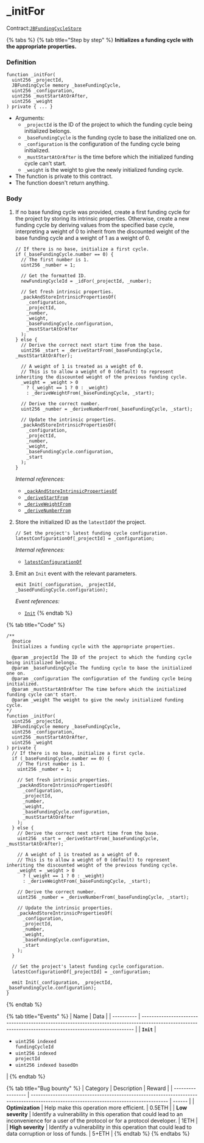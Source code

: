 # \_initFor

Contract:[`JBFundingCycleStore`](../)​

{% tabs %}
{% tab title="Step by step" %}
**Initializes a funding cycle with the appropriate properties.**

### Definition

```solidity
function _initFor(
  uint256 _projectId,
  JBFundingCycle memory _baseFundingCycle,
  uint256 _configuration,
  uint256 _mustStartAtOrAfter,
  uint256 _weight
) private { ... }
```

* Arguments:
  * `_projectId` is the ID of the project to which the funding cycle being initialized belongs.
  * `_baseFundingCycle` is the funding cycle to base the initialized one on.
  * `_configuration` is the configuration of the funding cycle being initialized.
  * `_mustStartAtOrAfter` is the time before which the initialized funding cycle can't start.
  * `_weight` is the weight to give the newly initialized funding cycle.
* The function is private to this contract.
* The function doesn't return anything.

### Body

1.  If no base funding cycle was provided, create a first funding cycle for the project by storing its intrinsic properties. Otherwise, create a new funding cycle by deriving values from the specified base cycle, interpreting a weight of 0 to inherit from the discounted weight of the base funding cycle and a weight of 1 as a weight of 0.

    ```solidity
    // If there is no base, initialize a first cycle.
    if (_baseFundingCycle.number == 0) {
      // The first number is 1.
      uint256 _number = 1;

      // Get the formatted ID.
      newFundingCycleId = _idFor(_projectId, _number);

      // Set fresh intrinsic properties.
      _packAndStoreIntrinsicPropertiesOf(
        _configuration,
        _projectId,
        _number,
        _weight,
        _baseFundingCycle.configuration,
        _mustStartAtOrAfter
      );
    } else {
      // Derive the correct next start time from the base.
      uint256 _start = _deriveStartFrom(_baseFundingCycle, _mustStartAtOrAfter);

      // A weight of 1 is treated as a weight of 0.
      // This is to allow a weight of 0 (default) to represent inheriting the discounted weight of the previous funding cycle.
      _weight = _weight > 0
        ? (_weight == 1 ? 0 : _weight)
        : _deriveWeightFrom(_baseFundingCycle, _start);

      // Derive the correct number.
      uint256 _number = _deriveNumberFrom(_baseFundingCycle, _start);

      // Update the intrinsic properties.
      _packAndStoreIntrinsicPropertiesOf(
        _configuration,
        _projectId,
        _number,
        _weight,
        _baseFundingCycle.configuration,
        _start
      );
    }
    ```

    _Internal references:_

    * [`_packAndStoreIntrinsicPropertiesOf`](\_packandstoreintrinsicpropertiesof.md)
    * [`_deriveStartFrom`](../read/\_derivestartfrom.md)
    * [`_deriveWeightFrom`](../read/\_deriveweightfrom.md)
    * [`_deriveNumberFrom`](../read/\_derivenumberfrom.md)
2.  Store the initialized ID as the `latestIdOf` the project.

    ```solidity
    // Set the project's latest funding cycle configuration.
    latestConfigurationOf[_projectId] = _configuration;
    ```

    _Internal references:_

    * [`latestConfigurationOf`](../properties/latestconfigurationof.md)
3.  Emit an `Init` event with the relevant parameters.

    ```solidity
    emit Init(_configuration, _projectId, _basedFundingCycle.configuration);
    ```

    _Event references:_

    * [`Init`](../events/init.md)
{% endtab %}

{% tab title="Code" %}
```solidity
/**
  @notice 
  Initializes a funding cycle with the appropriate properties.

  @param _projectId The ID of the project to which the funding cycle being initialized belongs.
  @param _baseFundingCycle The funding cycle to base the initialized one on.
  @param _configuration The configuration of the funding cycle being initialized.
  @param _mustStartAtOrAfter The time before which the initialized funding cycle can't start.
  @param _weight The weight to give the newly initialized funding cycle.
*/
function _initFor(
  uint256 _projectId,
  JBFundingCycle memory _baseFundingCycle,
  uint256 _configuration,
  uint256 _mustStartAtOrAfter,
  uint256 _weight
) private {
  // If there is no base, initialize a first cycle.
  if (_baseFundingCycle.number == 0) {
    // The first number is 1.
    uint256 _number = 1;

    // Set fresh intrinsic properties.
    _packAndStoreIntrinsicPropertiesOf(
      _configuration,
      _projectId,
      _number,
      _weight,
      _baseFundingCycle.configuration,
      _mustStartAtOrAfter
    );
  } else {
    // Derive the correct next start time from the base.
    uint256 _start = _deriveStartFrom(_baseFundingCycle, _mustStartAtOrAfter);

    // A weight of 1 is treated as a weight of 0.
    // This is to allow a weight of 0 (default) to represent inheriting the discounted weight of the previous funding cycle.
    _weight = _weight > 0
      ? (_weight == 1 ? 0 : _weight)
      : _deriveWeightFrom(_baseFundingCycle, _start);

    // Derive the correct number.
    uint256 _number = _deriveNumberFrom(_baseFundingCycle, _start);

    // Update the intrinsic properties.
    _packAndStoreIntrinsicPropertiesOf(
      _configuration,
      _projectId,
      _number,
      _weight,
      _baseFundingCycle.configuration,
      _start
    );
  }

  // Set the project's latest funding cycle configuration.
  latestConfigurationOf[_projectId] = _configuration;

  emit Init(_configuration, _projectId, _baseFundingCycle.configuration);
}
```
{% endtab %}

{% tab title="Events" %}
| Name       | Data                                                                                                                                                      |
| ---------- | --------------------------------------------------------------------------------------------------------------------------------------------------------- |
| **`Init`** | <ul><li><code>uint256 indexed fundingCycleId</code></li><li><code>uint256 indexed projectId</code></li><li><code>uint256 indexed basedOn</code></li></ul> |
{% endtab %}

{% tab title="Bug bounty" %}
| Category          | Description                                                                                                                            | Reward |
| ----------------- | -------------------------------------------------------------------------------------------------------------------------------------- | ------ |
| **Optimization**  | Help make this operation more efficient.                                                                                               | 0.5ETH |
| **Low severity**  | Identify a vulnerability in this operation that could lead to an inconvenience for a user of the protocol or for a protocol developer. | 1ETH   |
| **High severity** | Identify a vulnerability in this operation that could lead to data corruption or loss of funds.                                        | 5+ETH  |
{% endtab %}
{% endtabs %}
